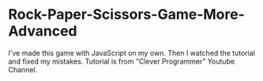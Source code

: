 # Rock-Paper-Scissors-Game-More-Advanced
I've made this game with JavaScript on my own. Then I watched the tutorial and fixed my mistakes. Tutorial is from "Clever Programmer" Youtube Channel.
